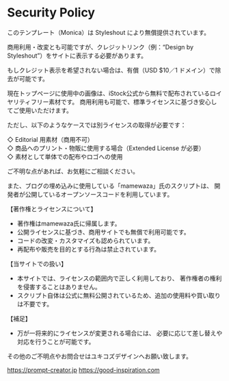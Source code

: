 # Security Policy

このテンプレート（Monica）は Styleshout により無償提供されています。

商用利用・改変とも可能ですが、クレジットリンク（例：“Design by Styleshout”）をサイトに表示する必要があります。

もしクレジット表示を希望されない場合は、有償（USD $10／1 ドメイン）で除去が可能です。


現在トップページに使用中の画像は、iStock公式から無料で配布されているロイヤリティフリー素材です。
商用利用も可能で、標準ライセンスに基づき安心してご使用いただけます。

ただし、以下のようなケースでは別ライセンスの取得が必要です：

◇ Editorial 用素材（商用不可）  
◇ 商品へのプリント・物販に使用する場合（Extended License が必要）  
◇ 素材として単体での配布やロゴへの使用  

ご不明な点があれば、お気軽にご相談ください。

また、ブログの埋め込みに使用している「mamewaza」氏のスクリプトは、
開発者が公開しているオープンソースコードを利用しています。

【著作権とライセンスについて】

- 著作権はmamewaza氏に帰属します。
- 公開ライセンスに基づき、商用サイトでも無償で利用可能です。
- コードの改変・カスタマイズも認められています。
- 再配布や販売を目的とする行為は禁止されています。

【当サイトでの扱い】

- 本サイトでは、ライセンスの範囲内で正しく利用しており、
  著作権者の権利を侵害することはありません。
- スクリプト自体は公式に無料公開されているため、追加の使用料や買い取りは不要です。

【補足】
- 万が一将来的にライセンスが変更される場合には、
  必要に応じて差し替えや対応を行うことが可能です。

その他のご不明点やお問合せはユキコズデザインへお願い致します。

https://prompt-creator.jp
https://good-inspiration.com
